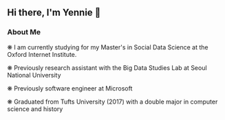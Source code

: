 ## Hi there, I'm Yennie 👋

### About Me
❋ I am currently studying for my Master's in Social Data Science at the Oxford Internet Institute. 

❋ Previously research assistant with the Big Data Studies Lab at Seoul National University

❋ Previously software engineer at Microsoft

❋ Graduated from Tufts University (2017) with a double major in computer science and history



<!--
**yenniejun/yenniejun** is a ✨ _special_ ✨ repository because its `README.md` (this file) appears on your GitHub profile.

[![Top Langs](https://github-readme-stats.vercel.app/api/top-langs/?username=yenniejun&layout=compact)](https://github.com/yenniejun/github-readme-stats)

[![Yennie's Github Stats](https://github-readme-stats.vercel.app/api?username=yenniejun)](https://github.com/yenniejun/github-readme-stats)


Here are some ideas to get you started:

- 🔭 I’m currently working on ...
- 🌱 I’m currently learning ...
- 👯 I’m looking to collaborate on ...
- 🤔 I’m looking for help with ...
- 💬 Ask me about ...
- 📫 How to reach me: ...
- 😄 Pronouns: ...
- ⚡ Fun fact: ...
-->
